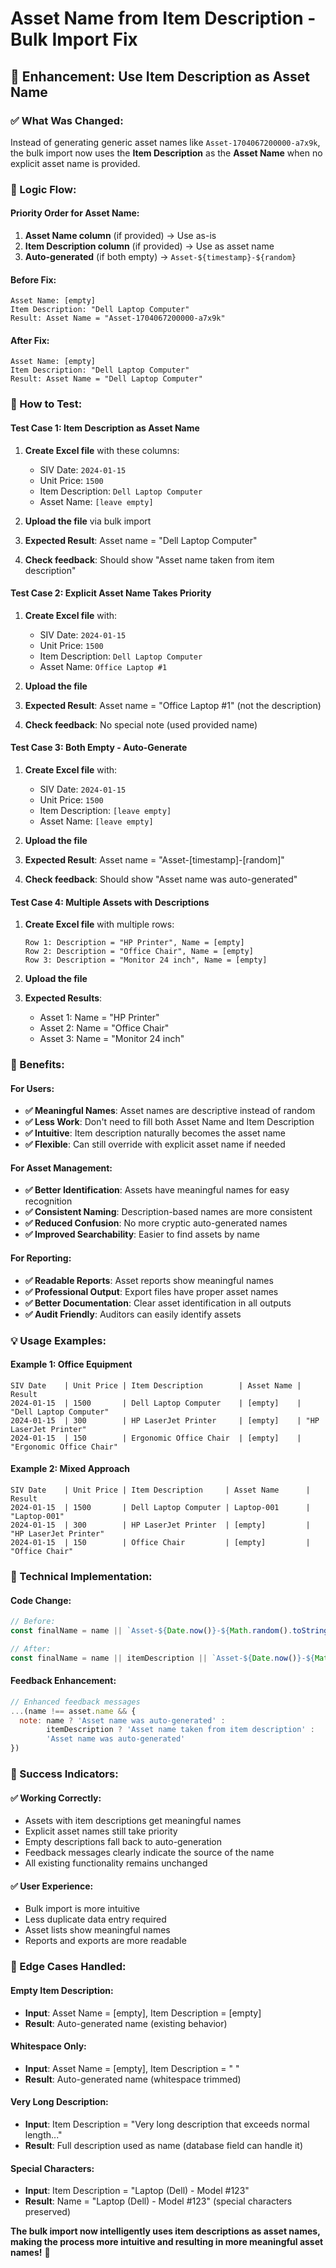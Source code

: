 # Asset Name from Item Description - Bulk Import Fix

## 🎯 **Enhancement: Use Item Description as Asset Name**

### **✅ What Was Changed:**

Instead of generating generic asset names like `Asset-1704067200000-a7x9k`, the bulk import now uses the **Item Description** as the **Asset Name** when no explicit asset name is provided.

### **🔧 Logic Flow:**

#### **Priority Order for Asset Name:**
1. **Asset Name column** (if provided) → Use as-is
2. **Item Description column** (if provided) → Use as asset name  
3. **Auto-generated** (if both empty) → `Asset-${timestamp}-${random}`

#### **Before Fix:**
```
Asset Name: [empty]
Item Description: "Dell Laptop Computer"
Result: Asset Name = "Asset-1704067200000-a7x9k"
```

#### **After Fix:**
```
Asset Name: [empty]  
Item Description: "Dell Laptop Computer"
Result: Asset Name = "Dell Laptop Computer"
```

### **🧪 How to Test:**

#### **Test Case 1: Item Description as Asset Name**
1. **Create Excel file** with these columns:
   - SIV Date: `2024-01-15`
   - Unit Price: `1500`
   - Item Description: `Dell Laptop Computer`
   - Asset Name: `[leave empty]`

2. **Upload the file** via bulk import
3. **Expected Result**: Asset name = "Dell Laptop Computer"
4. **Check feedback**: Should show "Asset name taken from item description"

#### **Test Case 2: Explicit Asset Name Takes Priority**
1. **Create Excel file** with:
   - SIV Date: `2024-01-15`
   - Unit Price: `1500`
   - Item Description: `Dell Laptop Computer`
   - Asset Name: `Office Laptop #1`

2. **Upload the file**
3. **Expected Result**: Asset name = "Office Laptop #1" (not the description)
4. **Check feedback**: No special note (used provided name)

#### **Test Case 3: Both Empty - Auto-Generate**
1. **Create Excel file** with:
   - SIV Date: `2024-01-15`
   - Unit Price: `1500`
   - Item Description: `[leave empty]`
   - Asset Name: `[leave empty]`

2. **Upload the file**
3. **Expected Result**: Asset name = "Asset-[timestamp]-[random]"
4. **Check feedback**: Should show "Asset name was auto-generated"

#### **Test Case 4: Multiple Assets with Descriptions**
1. **Create Excel file** with multiple rows:
   ```
   Row 1: Description = "HP Printer", Name = [empty]
   Row 2: Description = "Office Chair", Name = [empty]  
   Row 3: Description = "Monitor 24 inch", Name = [empty]
   ```

2. **Upload the file**
3. **Expected Results**:
   - Asset 1: Name = "HP Printer"
   - Asset 2: Name = "Office Chair"
   - Asset 3: Name = "Monitor 24 inch"

### **🎯 Benefits:**

#### **For Users:**
- **✅ Meaningful Names**: Asset names are descriptive instead of random
- **✅ Less Work**: Don't need to fill both Asset Name and Item Description
- **✅ Intuitive**: Item description naturally becomes the asset name
- **✅ Flexible**: Can still override with explicit asset name if needed

#### **For Asset Management:**
- **✅ Better Identification**: Assets have meaningful names for easy recognition
- **✅ Consistent Naming**: Description-based names are more consistent
- **✅ Reduced Confusion**: No more cryptic auto-generated names
- **✅ Improved Searchability**: Easier to find assets by name

#### **For Reporting:**
- **✅ Readable Reports**: Asset reports show meaningful names
- **✅ Professional Output**: Export files have proper asset names
- **✅ Better Documentation**: Clear asset identification in all outputs
- **✅ Audit Friendly**: Auditors can easily identify assets

### **💡 Usage Examples:**

#### **Example 1: Office Equipment**
```excel
SIV Date    | Unit Price | Item Description        | Asset Name | Result
2024-01-15  | 1500       | Dell Laptop Computer    | [empty]    | "Dell Laptop Computer"
2024-01-15  | 300        | HP LaserJet Printer     | [empty]    | "HP LaserJet Printer"
2024-01-15  | 150        | Ergonomic Office Chair  | [empty]    | "Ergonomic Office Chair"
```

#### **Example 2: Mixed Approach**
```excel
SIV Date    | Unit Price | Item Description     | Asset Name      | Result
2024-01-15  | 1500       | Dell Laptop Computer | Laptop-001      | "Laptop-001"
2024-01-15  | 300        | HP LaserJet Printer  | [empty]         | "HP LaserJet Printer"
2024-01-15  | 150        | Office Chair         | [empty]         | "Office Chair"
```

### **🔧 Technical Implementation:**

#### **Code Change:**
```javascript
// Before:
const finalName = name || `Asset-${Date.now()}-${Math.random().toString(36).substr(2, 5)}`;

// After:
const finalName = name || itemDescription || `Asset-${Date.now()}-${Math.random().toString(36).substr(2, 5)}`;
```

#### **Feedback Enhancement:**
```javascript
// Enhanced feedback messages
...(name !== asset.name && { 
  note: name ? 'Asset name was auto-generated' : 
        itemDescription ? 'Asset name taken from item description' : 
        'Asset name was auto-generated'
})
```

### **🎉 Success Indicators:**

#### **✅ Working Correctly:**
- Assets with item descriptions get meaningful names
- Explicit asset names still take priority
- Empty descriptions fall back to auto-generation
- Feedback messages clearly indicate the source of the name
- All existing functionality remains unchanged

#### **✅ User Experience:**
- Bulk import is more intuitive
- Less duplicate data entry required
- Asset lists show meaningful names
- Reports and exports are more readable

### **🚨 Edge Cases Handled:**

#### **Empty Item Description:**
- **Input**: Asset Name = [empty], Item Description = [empty]
- **Result**: Auto-generated name (existing behavior)

#### **Whitespace Only:**
- **Input**: Asset Name = [empty], Item Description = "   "
- **Result**: Auto-generated name (whitespace trimmed)

#### **Very Long Description:**
- **Input**: Item Description = "Very long description that exceeds normal length..."
- **Result**: Full description used as name (database field can handle it)

#### **Special Characters:**
- **Input**: Item Description = "Laptop (Dell) - Model #123"
- **Result**: Name = "Laptop (Dell) - Model #123" (special characters preserved)

**The bulk import now intelligently uses item descriptions as asset names, making the process more intuitive and resulting in more meaningful asset names!** 🎉
